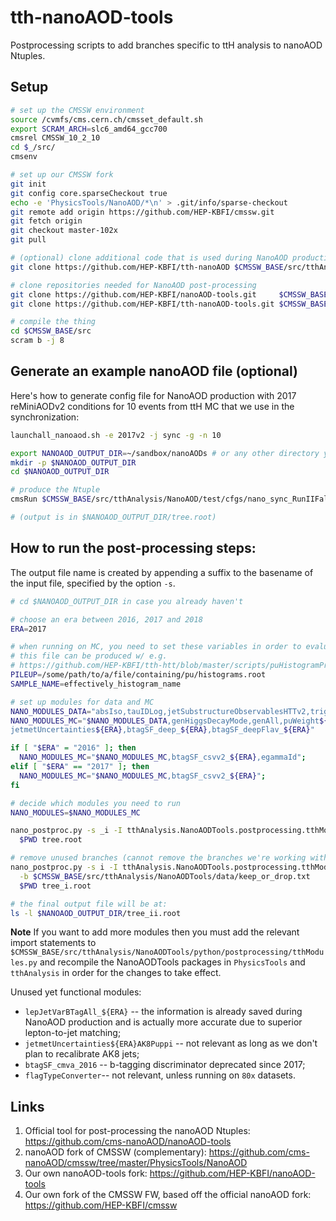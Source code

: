 # tth-nanoAOD-tools
Postprocessing scripts to add branches specific to ttH analysis to nanoAOD Ntuples.

## Setup

```bash
# set up the CMSSW environment
source /cvmfs/cms.cern.ch/cmsset_default.sh
export SCRAM_ARCH=slc6_amd64_gcc700
cmsrel CMSSW_10_2_10
cd $_/src/
cmsenv

# set up our CMSSW fork
git init
git config core.sparseCheckout true
echo -e 'PhysicsTools/NanoAOD/*\n' > .git/info/sparse-checkout
git remote add origin https://github.com/HEP-KBFI/cmssw.git
git fetch origin
git checkout master-102x
git pull

# (optional) clone additional code that is used during NanoAOD production
git clone https://github.com/HEP-KBFI/tth-nanoAOD $CMSSW_BASE/src/tthAnalysis/NanoAOD

# clone repositories needed for NanoAOD post-processing
git clone https://github.com/HEP-KBFI/nanoAOD-tools.git     $CMSSW_BASE/src/PhysicsTools/NanoAODTools
git clone https://github.com/HEP-KBFI/tth-nanoAOD-tools.git $CMSSW_BASE/src/tthAnalysis/NanoAODTools

# compile the thing
cd $CMSSW_BASE/src
scram b -j 8
```

## Generate an example nanoAOD file (optional)

Here's how to generate config file for NanoAOD production with 2017 reMiniAODv2 conditions for 10 events from ttH MC that we use in the synchronization:
```bash
launchall_nanoaod.sh -e 2017v2 -j sync -g -n 10

export NANOAOD_OUTPUT_DIR=~/sandbox/nanoAODs # or any other directory you prefer
mkdir -p $NANOAOD_OUTPUT_DIR
cd $NANOAOD_OUTPUT_DIR

# produce the Ntuple
cmsRun $CMSSW_BASE/src/tthAnalysis/NanoAOD/test/cfgs/nano_sync_RunIIFall17MiniAODv2_cfg.py &> out.log

# (output is in $NANOAOD_OUTPUT_DIR/tree.root)
```

## How to run the post-processing steps:

The output file name is created by appending a suffix to the basename of the input file, specified by the option `-s`.

```bash
# cd $NANOAOD_OUTPUT_DIR in case you already haven't

# choose an era between 2016, 2017 and 2018
ERA=2017

# when running on MC, you need to set these variables in order to evaluate PU weights
# this file can be produced w/ e.g.
# https://github.com/HEP-KBFI/tth-htt/blob/master/scripts/puHistogramProducer.sh
PILEUP=/some/path/to/a/file/containing/pu/histograms.root
SAMPLE_NAME=effectively_histogram_name

# set up modules for data and MC
NANO_MODULES_DATA="absIso,tauIDLog,jetSubstructureObservablesHTTv2,trigObjMatcher"
NANO_MODULES_MC="$NANO_MODULES_DATA,genHiggsDecayMode,genAll,puWeight${ERA}($PILEUP;$SAMPLE_NAME),\
jetmetUncertainties${ERA},btagSF_deep_${ERA},btagSF_deepFlav_${ERA}"

if [ "$ERA" = "2016" ]; then
  NANO_MODULES_MC="$NANO_MODULES_MC,btagSF_csvv2_${ERA},egammaId";
elif [ "$ERA" == "2017" ]; then
  NANO_MODULES_MC="$NANO_MODULES_MC,btagSF_csvv2_${ERA}";
fi

# decide which modules you need to run
NANO_MODULES=$NANO_MODULES_MC

nano_postproc.py -s _i -I tthAnalysis.NanoAODTools.postprocessing.tthModules $NANO_MODULES \
  $PWD tree.root

# remove unused branches (cannot remove the branches we're working with, hence the 2nd command)
nano_postproc.py -s i -I tthAnalysis.NanoAODTools.postprocessing.tthModules countHistogramAll \
  -b $CMSSW_BASE/src/tthAnalysis/NanoAODTools/data/keep_or_drop.txt                           \
  $PWD tree_i.root

# the final output file will be at:
ls -l $NANOAOD_OUTPUT_DIR/tree_ii.root
```

**Note** If you want to add more modules then you must add the relevant import statements to `$CMSSW_BASE/src/tthAnalysis/NanoAODTools/python/postprocessing/tthModules.py` and recompile the NanoAODTools packages in `PhysicsTools` and `tthAnalysis` in order for the changes to take effect.

Unused yet functional modules:
- `lepJetVarBTagAll_${ERA}` -- the information is already saved during NanoAOD production and is actually more accurate due to superior lepton-to-jet matching;
- `jetmetUncertainties${ERA}AK8Puppi` -- not relevant as long as we don't plan to recalibrate AK8 jets;
- `btagSF_cmva_2016` -- b-tagging discriminator deprecated since 2017;
- `flagTypeConverter`-- not relevant, unless running on `80x` datasets.

## Links

1. Official tool for post-processing the nanoAOD Ntuples: https://github.com/cms-nanoAOD/nanoAOD-tools
1. nanoAOD fork of CMSSW (complementary): https://github.com/cms-nanoAOD/cmssw/tree/master/PhysicsTools/NanoAOD
1. Our own nanoAOD-tools fork: https://github.com/HEP-KBFI/nanoAOD-tools
1. Our own fork of the CMSSW FW, based off the official nanoAOD fork: https://github.com/HEP-KBFI/cmssw
